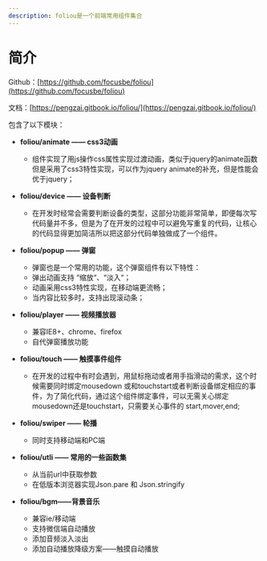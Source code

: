 ```yaml
---
description: foliou是一个前端常用组件集合
---
```


# 简介

Github：[https://github.com/focusbe/foliou](https://github.com/focusbe/foliou)

文档：[https://pengzai.gitbook.io/foliou/](https://pengzai.gitbook.io/foliou/)

包含了以下模块：

* **foliou/animate —— css3动画**

  * 组件实现了用js操作css属性实现过渡动画，类似于jquery的animate函数但是采用了css3特性实现，可以作为jquery animate的补充，但是性能会优于jquery；

* **foliou/device —— 设备判断**

  * 在开发时经常会需要判断设备的类型，这部分功能非常简单，即便每次写代码量并不多，但是为了在开发的过程中可以避免写重复的代码，让核心的代码显得更加简洁所以把这部分代码单独做成了一个组件。

* **foliou/popup —— 弹窗**

  * 弹窗也是一个常用的功能，这个弹窗组件有以下特性：
  * 弹出动画支持 “缩放“、“淡入“；
  * 动画采用css3特性实现，在移动端更流畅；
  * 当内容比较多时，支持出现滚动条；

* **foliou/player —— 视频播放器**

  * 兼容IE8+、chrome、firefox
  * 自代弹窗播放功能

* **foliou/touch —— 触摸事件组件**

  * 在开发的过程中有时会遇到，用鼠标拖动或者用手指滑动的需求，这个时候需要同时绑定mousedown 或和touchstart或者判断设备绑定相应的事件，为了简化代码，通过这个组件绑定事件，可以无需关心绑定mousedown还是touchstart，只需要关心事件的 start,mover,end;

* **foliou/swiper —— 轮播**

  * 同时支持移动端和PC端

* **foliou/utli —— 常用的一些函数集**

  * 从当前url中获取参数
  * 在低版本浏览器实现Json.pare 和 Json.stringify

* **foliou/bgm——背景音乐**

  * 兼容ie/移动端
  * 支持微信端自动播放
  * 添加音频淡入淡出
  * 添加自动播放降级方案——触摸自动播放

